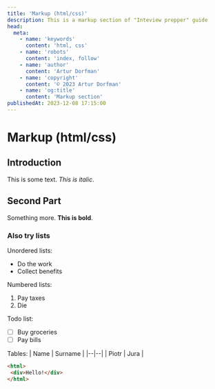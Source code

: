 ```yaml
---
title: 'Markup (html/css)'
description: This is a markup section of "Inteview prepper" guide
head:
  meta:
    - name: 'keywords'
      content: 'html, css'
    - name: 'robots'
      content: 'index, follow'
    - name: 'author'
      content: 'Artur Dorfman'
    - name: 'copyright'
      content: '© 2023 Artur Dorfman'
    - name: 'og:title'
      content: 'Markup section'
publishedAt: 2023-12-08 17:15:00
---
```


# Markup (html/css)

## Introduction

This is some text. *This is italic*.

## Second Part

Something more. **This is bold**.

### Also try lists

Unordered lists:

- Do the work
- Collect benefits

Numbered lists:

 1. Pay taxes
 2. Die

Todo list:

- [ ] Buy groceries
- [ ] Pay bills

Tables:
| Name | Surname |
|--|--|
| Piotr | Jura |

```html
<html>
 <div>Hello!</div>
</html>
```
